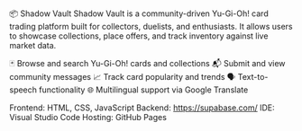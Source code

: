 📦 Shadow Vault
Shadow Vault is a community-driven Yu-Gi-Oh! card trading platform built for collectors, duelists, and enthusiasts. It allows users to showcase collections, place offers, and track inventory against live market data.

🃏 Browse and search Yu-Gi-Oh! cards and collections
📬 Submit and view community messages
📈 Track card popularity and trends
🗣️ Text-to-speech functionality
🌐 Multilingual support via Google Translate

Frontend: HTML, CSS, JavaScript
Backend: https://supabase.com/
IDE: Visual Studio Code
Hosting: GitHub Pages

